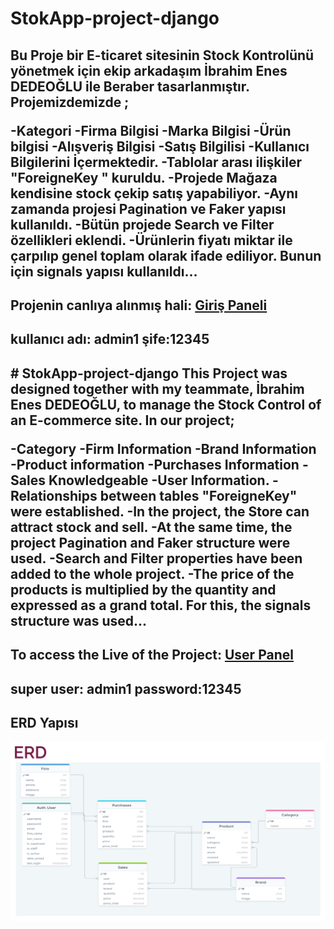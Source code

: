 # StokApp-project-django


<h2>
Bu Proje bir E-ticaret sitesinin Stock Kontrolünü yönetmek için ekip arkadaşım İbrahim Enes DEDEOĞLU ile Beraber tasarlanmıştır.
Projemizdemizde ;

-Kategori 
-Firma Bilgisi
-Marka Bilgisi
-Ürün bilgisi
-Alışveriş Bilgisi
-Satış Bilgilisi 
-Kullanıcı Bilgilerini İçermektedir.
-Tablolar arası ilişkiler "ForeigneKey " kuruldu.
-Projede Mağaza kendisine stock çekip satış yapabiliyor.
-Aynı zamanda projesi Pagination ve Faker yapısı kullanıldı.
-Bütün projede Search ve Filter özellikleri eklendi.
-Ürünlerin fiyatı miktar ile çarpılıp genel toplam olarak ifade ediliyor. Bunun için signals yapısı kullanıldı...

Projenin canlıya alınmış hali: <a href="https://stockappproject.pythonanywhere.com/" target="_blank">Giriş Paneli</a>
----------------------
kullanıcı adı: admin1
şife:12345
----------------------                                

</h2>

<h2>
# StokApp-project-django
This Project was designed together with my teammate, İbrahim Enes DEDEOĞLU, to manage the Stock Control of an E-commerce site.
In our project;

-Category
-Firm Information 
-Brand Information
-Product information
-Purchases Information
-Sales Knowledgeable 
-User Information.
-Relationships between tables "ForeigneKey" were established. 
-In the project, the Store can attract stock and sell.
-At the same time, the project Pagination and Faker structure were used. 
-Search and Filter properties have been added to the whole project.
-The price of the products is multiplied by the quantity and expressed as a grand total. For this, the signals structure was used...

To access the Live of the Project:  <a href="https://stockappproject.pythonanywhere.com/" target="_blank">User Panel</a>
----------------------
super user: admin1
password:12345
----------------------                                

</h2>

<h2>ERD Yapısı</h2>
<img src="https://github.com/dedeogluie/StokAppProject/blob/main/ERP.jpg" style ="max-width: 50%">
